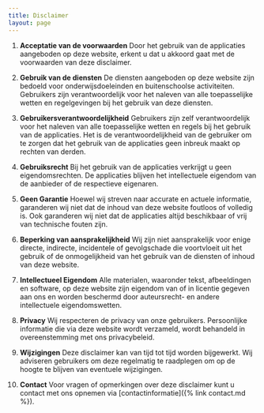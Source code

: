 ```yaml
---
title: Disclaimer
layout: page
---
```


1. __Acceptatie van de voorwaarden__
Door het gebruik van de applicaties aangeboden op deze website, erkent u dat u akkoord gaat met de voorwaarden van deze disclaimer.

2. __Gebruik van de diensten__
De diensten aangeboden op deze website zijn bedoeld voor onderwijsdoeleinden en buitenschoolse activiteiten. Gebruikers zijn verantwoordelijk voor het naleven van alle toepasselijke wetten en regelgevingen bij het gebruik van deze diensten.

3. __Gebruikersverantwoordelijkheid__
Gebruikers zijn zelf verantwoordelijk voor het naleven van alle toepasselijke wetten en regels bij het gebruik van de applicaties. Het is de verantwoordelijkheid van de gebruiker om te zorgen dat het gebruik van de applicaties geen inbreuk maakt op rechten van derden.

4. __Gebruiksrecht__
Bij het gebruik van de applicaties verkrijgt u geen eigendomsrechten. De applicaties blijven het intellectuele eigendom van de aanbieder of de respectieve eigenaren.

5. __Geen Garantie__
Hoewel wij streven naar accurate en actuele informatie, garanderen wij niet dat de inhoud van deze website foutloos of volledig is. Ook garanderen wij niet dat de applicaties altijd beschikbaar of vrij van technische fouten zijn.

6. __Beperking van aansprakelijkheid__
Wij zijn niet aansprakelijk voor enige directe, indirecte, incidentele of gevolgschade die voortvloeit uit het gebruik of de onmogelijkheid van het gebruik van de diensten of inhoud van deze website.

7. __Intellectueel Eigendom__
Alle materialen, waaronder tekst, afbeeldingen en software, op deze website zijn eigendom van of in licentie gegeven aan ons en worden beschermd door auteursrecht- en andere intellectuele eigendomswetten.

8. __Privacy__
Wij respecteren de privacy van onze gebruikers. Persoonlijke informatie die via deze website wordt verzameld, wordt behandeld in overeenstemming met ons privacybeleid.

9. __Wijzigingen__
Deze disclaimer kan van tijd tot tijd worden bijgewerkt. Wij adviseren gebruikers om deze regelmatig te raadplegen om op de hoogte te blijven van eventuele wijzigingen.

10. __Contact__
Voor vragen of opmerkingen over deze disclaimer kunt u contact met ons opnemen via [contactinformatie]({% link contact.md %}).


